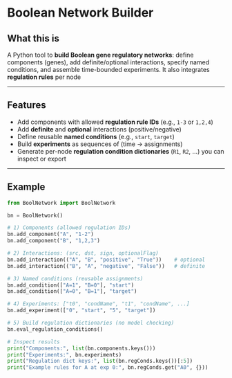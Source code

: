 # Boolean Network Builder

## What this is
A Python tool to **build Boolean gene regulatory networks**: define components (genes), add definite/optional interactions, specify named conditions, and assemble time-bounded experiments. It also integrates **regulation rules** per node

---

## Features
- Add components with allowed **regulation rule IDs** (e.g., `1-3` or `1,2,4`)
- Add **definite** and **optional** interactions (positive/negative)
- Define reusable **named conditions** (e.g., `start`, `target`)
- Build **experiments** as sequences of (time → assignments)
- Generate per-node **regulation condition dictionaries** (`R1`, `R2`, …) you can inspect or export

---

## Example

```python
from BoolNetwork import BoolNetwork

bn = BoolNetwork()

# 1) Components (allowed regulation IDs)
bn.add_component("A", "1-2")
bn.add_component("B", "1,2,3")

# 2) Interactions: (src, dst, sign, optionalFlag)
bn.add_interaction(("A", "B", "positive", "True"))    # optional
bn.add_interaction(("B", "A", "negative", "False"))   # definite

# 3) Named conditions (reusable assignments)
bn.add_condition(["A=1", "B=0"], "start")
bn.add_condition(["A=0", "B=1"], "target")

# 4) Experiments: ["t0", "condName", "t1", "condName", ...]
bn.add_experiment(["0", "start", "5", "target"])

# 5) Build regulation dictionaries (no model checking)
bn.eval_regulation_conditions()

# Inspect results
print("Components:", list(bn.components.keys()))
print("Experiments:", bn.experiments)
print("Regulation dict keys:", list(bn.regConds.keys())[:5])
print("Example rules for A at exp 0:", bn.regConds.get("A0", {}))
